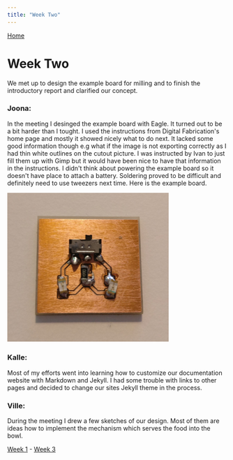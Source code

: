 ```yaml
---
title: "Week Two"
---
```


[Home](https://kpalok.github.io/Digifab/)

# Week Two

We met up to design the example board for milling and to finish the introductory report and clarified our concept.

### Joona:
In the meeting I desinged the example board with Eagle. It turned out to be a bit harder than I tought. I used the instructions from Digital Fabrication's home page and mostly it showed nicely what to do next. It lacked some good information though e.g what if the image is not exporting correctly as I had thin white outlines on the cutout picture. I was instructed by Ivan to just fill them up with Gimp but it would have been nice to have that information in the instructions. I didn't think about powering the example board so it doesn't have place to attach a battery. Soldering proved to be difficult and definitely need to use tweezers next time. Here is the example board.

<img src="https://raw.githubusercontent.com/kpalok/Digifab/master/Images/Example.jpg" width="370">

### Kalle:
Most of my efforts went into learning how to customize our documentation website with Markdown and Jekyll. I had some trouble with links to other pages and decided to change our sites Jekyll theme in the process.

### Ville:
During the meeting I drew a few sketches of our design. Most of them are ideas how to implement the mechanism which serves the food into the bowl.

[Week 1](https://kpalok.github.io/Digifab/2018/03/26/weekly-report.html) - [Week 3](https://kpalok.github.io/Digifab/2018/04/12/weekly-report.html)
